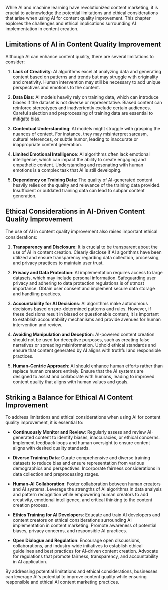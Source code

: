 

While AI and machine learning have revolutionized content marketing, it is crucial to acknowledge the potential limitations and ethical considerations that arise when using AI for content quality improvement. This chapter explores the challenges and ethical implications surrounding AI implementation in content creation.

Limitations of AI in Content Quality Improvement
------------------------------------------------

Although AI can enhance content quality, there are several limitations to consider:

1. **Lack of Creativity**: AI algorithms excel at analyzing data and generating content based on patterns and trends but may struggle with originality and creativity. Human intervention may still be necessary to add unique perspectives and emotions to the content.

2. **Data Bias**: AI models heavily rely on training data, which can introduce biases if the dataset is not diverse or representative. Biased content can reinforce stereotypes and inadvertently exclude certain audiences. Careful selection and preprocessing of training data are essential to mitigate bias.

3. **Contextual Understanding**: AI models might struggle with grasping the nuances of context. For instance, they may misinterpret sarcasm, cultural references, or subtle humor, leading to inaccurate or inappropriate content generation.

4. **Limited Emotional Intelligence**: AI algorithms often lack emotional intelligence, which can impact the ability to create engaging and empathetic content. Understanding and resonating with human emotions is a complex task that AI is still developing.

5. **Dependency on Training Data**: The quality of AI-generated content heavily relies on the quality and relevance of the training data provided. Insufficient or outdated training data can lead to subpar content generation.

Ethical Considerations in AI-Driven Content Quality Improvement
---------------------------------------------------------------

The use of AI in content quality improvement also raises important ethical considerations:

1. **Transparency and Disclosure**: It is crucial to be transparent about the use of AI in content creation. Clearly disclose if AI algorithms have been utilized and ensure transparency regarding data collection, processing, and privacy practices to maintain user trust.

2. **Privacy and Data Protection**: AI implementation requires access to large datasets, which may include personal information. Safeguarding user privacy and adhering to data protection regulations is of utmost importance. Obtain user consent and implement secure data storage and handling practices.

3. **Accountability for AI Decisions**: AI algorithms make autonomous decisions based on pre-determined patterns and rules. However, if these decisions result in biased or questionable content, it is important to establish accountability mechanisms and provide avenues for human intervention and review.

4. **Avoiding Manipulation and Deception**: AI-powered content creation should not be used for deceptive purposes, such as creating false narratives or spreading misinformation. Uphold ethical standards and ensure that content generated by AI aligns with truthful and responsible practices.

5. **Human-Centric Approach**: AI should enhance human efforts rather than replace human creators entirely. Ensure that the AI systems are designed to assist and collaborate with humans, leading to improved content quality that aligns with human values and goals.

Striking a Balance for Ethical AI Content Improvement
-----------------------------------------------------

To address limitations and ethical considerations when using AI for content quality improvement, it is essential to:

* **Continuously Monitor and Review**: Regularly assess and review AI-generated content to identify biases, inaccuracies, or ethical concerns. Implement feedback loops and human oversight to ensure content aligns with desired quality standards.

* **Diverse Training Data**: Curate comprehensive and diverse training datasets to reduce bias and ensure representation from various demographics and perspectives. Incorporate fairness considerations in data collection and preprocessing stages.

* **Human-AI Collaboration**: Foster collaboration between human creators and AI systems. Leverage the strengths of AI algorithms in data analysis and pattern recognition while empowering human creators to add creativity, emotional intelligence, and critical thinking to the content creation process.

* **Ethics Training for AI Developers**: Educate and train AI developers and content creators on ethical considerations surrounding AI implementation in content marketing. Promote awareness of potential biases, privacy concerns, and responsible AI practices.

* **Open Dialogue and Regulation**: Encourage open discussions, collaborations, and industry-wide initiatives to establish ethical guidelines and best practices for AI-driven content creation. Advocate for regulations that promote fairness, transparency, and accountability in AI application.

By addressing potential limitations and ethical considerations, businesses can leverage AI's potential to improve content quality while ensuring responsible and ethical AI content marketing practices.
